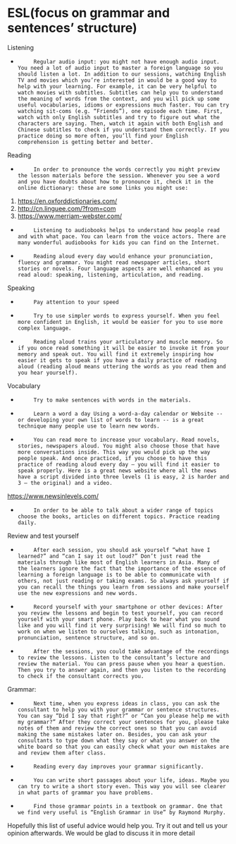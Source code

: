# ESL(focus on grammar and sentences’ structure)

Listening
-          Regular audio input: you might not have enough audio input. You need a lot of audio input to master a foreign language so you should listen a lot. In addition to our sessions, watching English TV and movies which you’re interested in would be a good way to help with your learning. For example, it can be very helpful to watch movies with subtitles. Subtitles can help you to understand the meaning of words from the context, and you will pick up some useful vocabularies, idioms or expressions much faster. You can try watching sit-coms (e.g. “Friends”), one episode each time. First, watch with only English subtitles and try to figure out what the characters are saying. Then, watch it again with both English and Chinese subtitles to check if you understand them correctly. If you practice doing so more often, you’ll find your English comprehension is getting better and better.
 

Reading
-          In order to pronounce the words correctly you might preview the lesson materials before the session. Whenever you see a word and you have doubts about how to pronounce it, check it in the online dictionary: these are some links you might use:
1) https://en.oxforddictionaries.com/
2) http://cn.linguee.com/?from=com
3) https://www.merriam-webster.com/
-          Listening to audiobooks helps to understand how people read and with what pace. You can learn from the voice actors. There are many wonderful audiobooks for kids you can find on the Internet.
-          Reading aloud every day would enhance your pronunciation, fluency and grammar. You might read newspaper articles, short stories or novels. Four language aspects are well enhanced as you read aloud: speaking, listening, articulation, and reading.

Speaking
-          Pay attention to your speed
-          Try to use simpler words to express yourself. When you feel more confident in English, it would be easier for you to use more complex language.
-          Reading aloud trains your articulatory and muscle memory. So if you once read something it will be easier to invoke it from your memory and speak out. You will find it extremely inspiring how easier it gets to speak if you have a daily practice of reading aloud (reading aloud means uttering the words as you read them and you hear yourself).
 

Vocabulary
-          Try to make sentences with words in the materials.
-          Learn a word a day Using a word-a-day calendar or Website -- or developing your own list of words to learn -- is a great technique many people use to learn new words.
-          You can read more to increase your vocabulary. Read novels, stories, newspapers aloud. You might also choose those that have more conversations inside. This way you would pick up the way people speak. And once practiced, if you choose to have this practice of reading aloud every day – you will find it easier to speak properly. Here is a great news website where all the news have a script divided into three levels (1 is easy, 2 is harder and 3 – the original) and a video.
https://www.newsinlevels.com/
-          In order to be able to talk about a wider range of topics choose the books, articles on different topics. Practice reading daily.
 

Review and test yourself
-          After each session, you should ask yourself “what have I learned?” and “can I say it out loud?” Don’t just read the materials through like most of English learners in Asia. Many of the learners ignore the fact that the importance of the essence of learning a foreign language is to be able to communicate with others, not just reading or taking exams. So always ask yourself if you can recall the things you learn from sessions and make yourself use the new expressions and new words.
-          Record yourself with your smartphone or other devices: After you review the lessons and begin to test yourself, you can record yourself with your smart phone. Play back to hear what you sound like and you will find it very surprising! We will find so much to work on when we listen to ourselves talking, such as intonation, pronunciation, sentence structure, and so on.
-          After the sessions, you could take advantage of the recordings to review the lessons. Listen to the consultant’s lecture and review the material. You can press pause when you hear a question. Then you try to answer again, and then you listen to the recording to check if the consultant corrects you.

Grammar:
-          Next time, when you express ideas in class, you can ask the consultant to help you with your grammar or sentence structures. You can say “Did I say that right?” or “Can you please help me with my grammar?” After they correct your sentences for you, please take notes of them and review the correct ones so that you can avoid making the same mistakes later on. Besides, you can ask your consultants to type down what they say or what you answer on the white board so that you can easily check what your own mistakes are and review them after class.
-          Reading every day improves your grammar significantly.
-          You can write short passages about your life, ideas. Maybe you can try to write a short story even. This way you will see clearer in what parts of grammar you have problems.
-          Find those grammar points in a textbook on grammar. One that we find very useful is “English Grammar in Use” by Raymond Murphy.

 
Hopefully this list of useful advice would help you. Try it out and tell us your opinion afterwards. We would be glad to discuss it in more detail